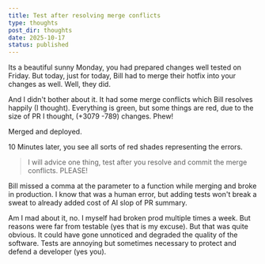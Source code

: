```yaml
---
title: Test after resolving merge conflicts
type: thoughts
post_dir: thoughts
date: 2025-10-17
status: published
---
```


Its a beautiful sunny Monday, you had prepared changes well tested on Friday. But today, just for today, Bill had to merge their hotfix into your changes as well. Well, they did.

And I didn't bother about it. It had some merge conflicts which Bill resolves happily (I thought). Everything is green, but some things are red, due to the size of PR I thought, (+3079 -789) changes. Phew!

Merged and deployed.

10 Minutes later, you see all sorts of red shades representing the errors.

> I will advice one thing, test after you resolve and commit the merge conflicts. PLEASE!

Bill missed a comma at the parameter to a function while merging and broke in production. I know that was a human error, but adding tests won't break a sweat to already added cost of AI slop of PR summary.

Am I mad about it, no. I myself had broken prod multiple times a week. But reasons were far from testable (yes that is my excuse). But that was quite obvious. It could have gone unnoticed and degraded the quality of the software. Tests are annoying but sometimes necessary to protect and defend a developer (yes you).
 
